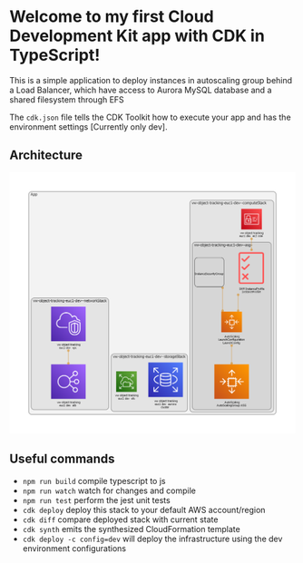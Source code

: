 # Welcome to my first Cloud Development Kit app with CDK in TypeScript!

This is a simple application to deploy instances in autoscaling group
behind a Load Balancer, which have access to Aurora MySQL database and a 
shared filesystem through EFS

The `cdk.json` file tells the CDK Toolkit how to execute your app and has the environment
settings [Currently only dev].

## Architecture

![Infrastructural design](diagram.png)

## Useful commands
 * `npm run build`   compile typescript to js
 * `npm run watch`   watch for changes and compile
 * `npm run test`    perform the jest unit tests
 * `cdk deploy`      deploy this stack to your default AWS account/region
 * `cdk diff`        compare deployed stack with current state
 * `cdk synth`       emits the synthesized CloudFormation template
 * `cdk deploy -c config=dev` will deploy the infrastructure using the dev environment configurations

